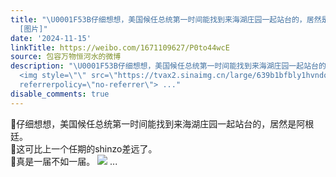 ```yaml
---
title: "\U0001F53B仔细想想，美国候任总统第一时间能找到来海湖庄园一起站台的，居然是阿根廷。\U0001F53B这可比上一个任期的shinzo差远了。\U0001F53B真是一届不如一届。
  [图片]"
date: '2024-11-15'
linkTitle: https://weibo.com/1671109627/P0to44wcE
source: 包容万物恒河水的微博
description: "\U0001F53B仔细想想，美国候任总统第一时间能找到来海湖庄园一起站台的，居然是阿根廷。<br>\U0001F53B这可比上一个任期的shinzo差远了。<br>\U0001F53B真是一届不如一届。
  <img style=\"\" src=\"https://tvax2.sinaimg.cn/large/639b1bfbly1hvndq0sf4oj20xc0m84fl.jpg\"
  referrerpolicy=\"no-referrer\"> ..."
disable_comments: true
---
```

🔻仔细想想，美国候任总统第一时间能找到来海湖庄园一起站台的，居然是阿根廷。<br>🔻这可比上一个任期的shinzo差远了。<br>🔻真是一届不如一届。 <img style="" src="https://tvax2.sinaimg.cn/large/639b1bfbly1hvndq0sf4oj20xc0m84fl.jpg" referrerpolicy="no-referrer"> ...